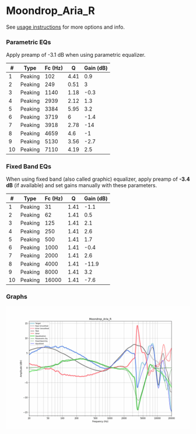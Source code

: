 # Moondrop_Aria_R
See [usage instructions](https://github.com/jaakkopasanen/AutoEq#usage) for more options and info.

### Parametric EQs
Apply preamp of -3.1 dB when using parametric equalizer.

|   # | Type    |   Fc (Hz) |    Q |   Gain (dB) |
|-----|---------|-----------|------|-------------|
|   1 | Peaking |       102 | 4.41 |         0.9 |
|   2 | Peaking |       249 | 0.51 |         3   |
|   3 | Peaking |      1140 | 1.18 |        -0.3 |
|   4 | Peaking |      2939 | 2.12 |         1.3 |
|   5 | Peaking |      3384 | 5.95 |         3.2 |
|   6 | Peaking |      3719 | 6    |        -1.4 |
|   7 | Peaking |      3918 | 2.78 |       -14   |
|   8 | Peaking |      4659 | 4.6  |        -1   |
|   9 | Peaking |      5130 | 3.56 |        -2.7 |
|  10 | Peaking |      7110 | 4.19 |         2.5 |

### Fixed Band EQs
When using fixed band (also called graphic) equalizer, apply preamp of **-3.4 dB** (if available) and set gains manually with these parameters.

|   # | Type    |   Fc (Hz) |    Q |   Gain (dB) |
|-----|---------|-----------|------|-------------|
|   1 | Peaking |        31 | 1.41 |        -1.1 |
|   2 | Peaking |        62 | 1.41 |         0.5 |
|   3 | Peaking |       125 | 1.41 |         2.1 |
|   4 | Peaking |       250 | 1.41 |         2.6 |
|   5 | Peaking |       500 | 1.41 |         1.7 |
|   6 | Peaking |      1000 | 1.41 |        -0.4 |
|   7 | Peaking |      2000 | 1.41 |         2.6 |
|   8 | Peaking |      4000 | 1.41 |       -11.9 |
|   9 | Peaking |      8000 | 1.41 |         3.2 |
|  10 | Peaking |     16000 | 1.41 |        -7.6 |

### Graphs
![](./Moondrop_Aria_R.png)
